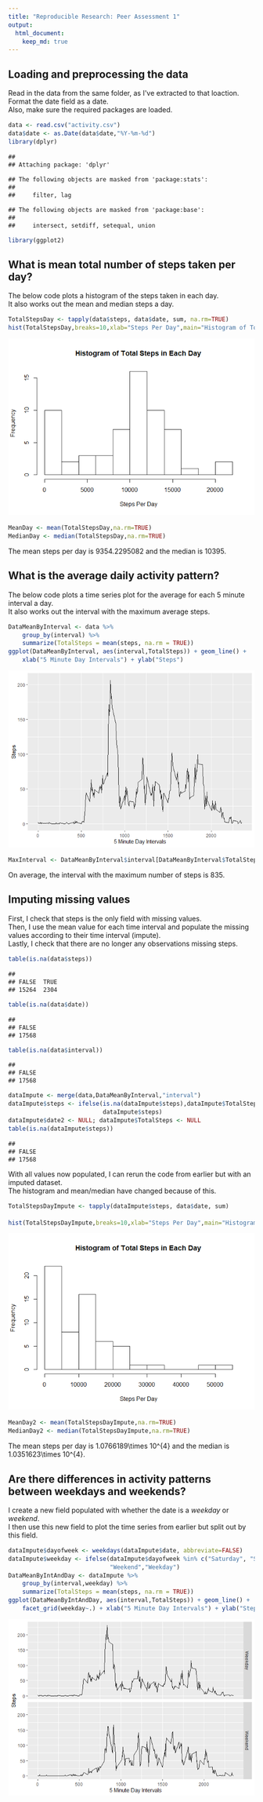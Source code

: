 ```yaml
---
title: "Reproducible Research: Peer Assessment 1"
output: 
  html_document:
    keep_md: true
---
```



## Loading and preprocessing the data

Read in the data from the same folder, as I've extracted to that loaction.  
Format the date field as a date.  
Also, make sure the required packages are loaded.  


```r
data <- read.csv("activity.csv")
data$date <- as.Date(data$date,"%Y-%m-%d")
library(dplyr)
```

```
## 
## Attaching package: 'dplyr'
```

```
## The following objects are masked from 'package:stats':
## 
##     filter, lag
```

```
## The following objects are masked from 'package:base':
## 
##     intersect, setdiff, setequal, union
```

```r
library(ggplot2)
```

## What is mean total number of steps taken per day?

The below code plots a histogram of the steps taken in each day.  
It also works out the mean and median steps a day.  


```r
TotalStepsDay <- tapply(data$steps, data$date, sum, na.rm=TRUE)
hist(TotalStepsDay,breaks=10,xlab="Steps Per Day",main="Histogram of Total Steps in Each Day")
```

![](PA1_template_files/figure-html/meanmedian-1.png)<!-- -->

```r
MeanDay <- mean(TotalStepsDay,na.rm=TRUE)
MedianDay <- median(TotalStepsDay,na.rm=TRUE)
```

The mean steps per day is 9354.2295082 and the median is 10395.  

## What is the average daily activity pattern?

The below code plots a time series plot for the average for each 5 minute interval a day.  
It also works out the interval with the maximum average steps.  


```r
DataMeanByInterval <- data %>%
    group_by(interval) %>%
    summarize(TotalSteps = mean(steps, na.rm = TRUE))
ggplot(DataMeanByInterval, aes(interval,TotalSteps)) + geom_line() + 
    xlab("5 Minute Day Intervals") + ylab("Steps")
```

![](PA1_template_files/figure-html/interval-1.png)<!-- -->

```r
MaxInterval <- DataMeanByInterval$interval[DataMeanByInterval$TotalSteps==max(DataMeanByInterval$TotalSteps)]
```

On average, the interval with the maximum number of steps is 835.  

## Imputing missing values

First, I check that steps is the only field with missing values.  
Then, I use the mean value for each time interval and populate the missing values according to their time interval (impute).  
Lastly, I check that there are no longer any observations missing steps.  


```r
table(is.na(data$steps))
```

```
## 
## FALSE  TRUE 
## 15264  2304
```

```r
table(is.na(data$date))
```

```
## 
## FALSE 
## 17568
```

```r
table(is.na(data$interval))
```

```
## 
## FALSE 
## 17568
```

```r
dataImpute <- merge(data,DataMeanByInterval,"interval")
dataImpute$steps <- ifelse(is.na(dataImpute$steps),dataImpute$TotalSteps,
                           dataImpute$steps)
dataImpute$date2 <- NULL; dataImpute$TotalSteps <- NULL
table(is.na(dataImpute$steps))
```

```
## 
## FALSE 
## 17568
```

With all values now populated, I can rerun the code from earlier but with an imputed dataset.  
The histogram and mean/median have changed because of this.


```r
TotalStepsDayImpute <- tapply(dataImpute$steps, data$date, sum)

hist(TotalStepsDayImpute,breaks=10,xlab="Steps Per Day",main="Histogram of Total Steps in Each Day")
```

![](PA1_template_files/figure-html/meanmedian2-1.png)<!-- -->

```r
MeanDay2 <- mean(TotalStepsDayImpute,na.rm=TRUE) 
MedianDay2 <- median(TotalStepsDayImpute,na.rm=TRUE)
```

The mean steps per day is 1.0766189\times 10^{4} and the median is 1.0351623\times 10^{4}.

## Are there differences in activity patterns between weekdays and weekends?

I create a new field populated with whether the date is a *weekday* or *weekend*.  
I then use this new field to plot the time series from earlier but split out by this field.  


```r
dataImpute$dayofweek <- weekdays(dataImpute$date, abbreviate=FALSE)
dataImpute$weekday <- ifelse(dataImpute$dayofweek %in% c("Saturday", "Sunday"),
                             "Weekend","Weekday")
DataMeanByIntAndDay <- dataImpute %>%
    group_by(interval,weekday) %>%
    summarize(TotalSteps = mean(steps, na.rm = TRUE))
ggplot(DataMeanByIntAndDay, aes(interval,TotalSteps)) + geom_line() + 
    facet_grid(weekday~.) + xlab("5 Minute Day Intervals") + ylab("Steps")
```

![](PA1_template_files/figure-html/weekday-1.png)<!-- -->



